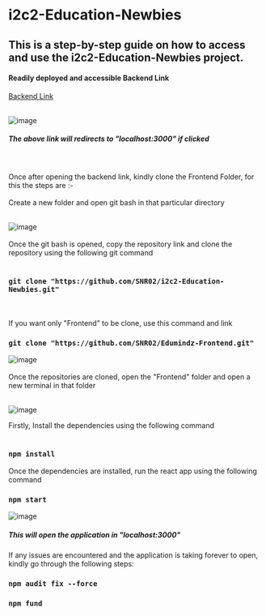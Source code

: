 # i2c2-Education-Newbies
<h2>This is a step-by-step guide on how to access and use the i2c2-Education-Newbies project. </h2>
<h4>Readily deployed and accessible Backend Link</h4>
<a href="https://edumindz-backend.vercel.app/">Backend Link</a>
<br><br>

![image](https://user-images.githubusercontent.com/109890201/231837273-ca707346-a0b0-4728-9252-0e59800d2174.png)

<h5>The above link will redirects to "localhost:3000" if clicked</h5>
<br><br>
Once after opening the backend link, kindly clone the Frontend Folder, for this the steps are :-
<br><br>
Create a new folder and open git bash in that particular directory
<br><br>

![image](https://user-images.githubusercontent.com/109890201/231835500-c819ed96-f940-41e3-92d5-d9d533b13696.png)
<br><br>
Once the git bash is opened, copy the repository link and clone the repository using the following git command
<br><br>
### `git clone "https://github.com/SNR02/i2c2-Education-Newbies.git"`
<br><br>
If you want only "Frontend" to be clone, use this command and link
### `git clone "https://github.com/SNR02/Edumindz-Frontend.git"`

![image](https://user-images.githubusercontent.com/109890201/231835596-5f7b4257-cde3-4cc7-86c0-ae65dcdb1041.png)
<br><br>
Once the repositories are cloned, open the "Frontend" folder and open a new terminal in that folder
<br><br>

![image](https://user-images.githubusercontent.com/109890201/231836227-52a406c2-1c0c-4aa4-8a20-80e5e727d89b.png)

Firstly, Install the dependencies using the following command
<br><br>
### `npm install`
Once the dependencies are installed, run the react app using the following command
### `npm start`

![image](https://user-images.githubusercontent.com/109890201/231836826-68bbd306-3f34-4870-aadb-d457db3923e9.png)

<h5>This will open the application in "localhost:3000"</h5>

If any issues are encountered and the application is taking forever to open, kindly go through the following steps:
### `npm audit fix --force`
### `npm fund`
